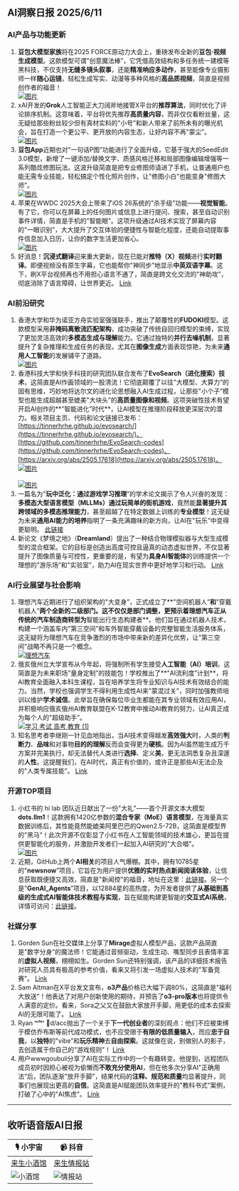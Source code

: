## AI洞察日报 2025/6/11

### **AI产品与功能更新**
1.  **豆包大模型家族**将在2025 FORCE原动力大会上，重磅发布全新的**豆包·视频生成模型**。这款模型可谓"创意魔法棒”，它凭借高效结构和多任务统一建模等黑科技，不仅支持**无缝多镜头叙事**，还能**精准响应多动作**，甚至能像专业摄影师一样**随心运镜**，轻松生成写实、动漫等多种风格的**高品质视频**，简直是视频创作者的福音！
    <br/> [![图片](https://upload.chinaz.com/2025/0610/6388517021358447365987976.png)](https://upload.chinaz.com/2025/0610/6388517021358447365987976.png) <br/>
2.  xAI开发的**Grok**人工智能正大刀阔斧地接管X平台的**推荐算法**，同时优化了评论排序机制。这意味着，平台将优先推荐**高质量内容**，而非仅仅看粉丝量，这无疑给那些粉丝较少但有真材实料的"小号”和新人带来了前所未有的曝光机会，旨在打造一个更公平、更开放的内容生态，让好内容不再"蒙尘”。
    <br/> [![图片](https://upload.chinaz.com/2025/0610/6388514989498792027745193.png)](https://upload.chinaz.com/2025/0610/6388514989498792027745193.png) <br/>
3.  **豆包App**近期也对"一句话P图”功能进行了全面升级，它基于强大的SeedEdit 3.0模型，新增了一键添加/替换文字、质感风格迁移和局部图像编辑增强等一系列酷炫修图玩法。这波升级简直是把专业修图师请进了手机，让普通用户也能无需专业技能，轻松搞定个性化照片创作，让"修图小白”也能变身"修图大师”。
    <br/> [![图片](https://upload.chinaz.com/2025/0610/6388514703219058043604298.png)](https://upload.chinaz.com/2025/0610/6388514703219058043604298.png) <br/>
4.  苹果在WWDC 2025大会上带来了iOS 26系统的"杀手级”功能——**视觉智能**。有了它，你可以在屏幕上的任何图片或信息上进行提问、搜索，甚至自动识别事件详情，简直是手机的"智能眼”。这项升级通过AI技术实现了屏幕内容的"一眼识别”，大大提升了交互体验的便捷性与智能化程度，还能自动提取事件信息加入日历，让你的数字生活更加省心。
    <br/> [![图片](https://upload.chinaz.com/2025/0610/6388514197880401555868249.png)](https://upload.chinaz.com/2025/0610/6388514197880401555868249.png) <br/>
5.  好消息！**沉浸式翻译**迎来重大更新，现在已能对**推特（X）视频**进行**实时翻译**。即便视频没有原生字幕，它也能帮你"神同步”地显示**中英双语字幕**。这下，刷X平台视频再也不用担心语言不通了，简直是跨文化交流的"神助攻”，彻底消除了语言障碍，让世界更近。
    [Link](https://x.com/imxiaohu/status/1932299897388277804)

### **AI前沿研究**
1.  香港大学和华为诺亚方舟实验室强强联手，推出了颠覆性的**FUDOKI**模型。这款模型采用**非掩码离散流匹配架构**，成功突破了传统自回归模型的束缚，实现了更加灵活高效的**多模态生成与理解**能力。它通过独特的**并行去噪机制**，显著提升了复杂推理和生成任务的表现，尤其在**图像生成**方面表现惊艳，为未来**通用人工智能**的发展铺平了道路。
    <br/> [![图片](https://pic.chinaz.com/picmap/202405161743136484_4.jpg)](https://pic.chinaz.com/picmap/202405161743136484_4.jpg) <br/>
2.  香港科技大学和快手科技的研究团队联合发布了**EvoSearch（进化搜索）技术**，这简直是AI作画领域的一股清流！它彻底颠覆了以往"大模型、大算力”的固有思维，巧妙地将达尔文的进化论思想融入AI生成过程，让那些"小个子”模型也能生成超越甚至媲美"大块头”的**高质量图像和视频**。这项突破性技术有望开启AI创作的**"智能进化”时代**，让AI模型在推理阶段释放更深层次的潜力。相关项目主页、代码和论文链接已发布：[https://tinnerhrhe.github.io/evosearch/](https://tinnerhrhe.github.io/evosearch/)、[https://github.com/tinnerhrhe/EvoSearch-codes](https://github.com/tinnerhrhe/EvoSearch-codes)、[https://arxiv.org/abs/2505.17618](https://arxiv.org/abs/2505.17618)。
    <br/> [![图片](https://upload.chinaz.com/2025/0610/6388516498517715873339996.png)](https://upload.chinaz.com/2025/0610/6388516498517715873339996.png) <br/>
    <br/> [![图片](https://upload.chinaz.com/2025/0610/6388516503306155376085044.png)](https://upload.chinaz.com/2025/0610/6388516503306155376085044.png) <br/>
3.  一篇名为"**玩中泛化：通过游戏学习推理**”的学术论文揭示了令人兴奋的发现：**多模态大型语言模型（MLLMs）**通过玩简单的**街机游戏**，竟然能**显著提升其跨领域的多模态推理能力**，甚至超越了在特定数据上训练的**专业模型**！这无疑为未来**通用AI能力的培养**指明了一条充满趣味的新方向，让AI在"玩乐”中变得更聪明。
    [此链接](https://arxiv.org/abs/2506.08011)
4.  新论文《梦境之地》（**Dreamland**）提出了一种结合物理模拟器与大型生成模型的混合框架。它的目标是创造出高度可控且逼真的动态虚拟世界，不仅显著提升了图像质量与可控性，更重要的是，有望为**具身AI智能体**的训练提供一个理想的"游乐场”和"实验室”，助力AI在现实世界中更好地学习和行动。
    [Link](https://arxiv.org/abs/2506.08006)

### **AI行业展望与社会影响**
1.  理想汽车近期进行了组织架构的"大变身”，正式成立了**"空间机器人”**和**"穿戴机器人”**两个全新的二级部门。这不仅仅是部门调整，更预示着理想汽车正从传统的汽车制造商转型为**智能出行生态构建者**。他们旨在通过机器人技术，构建一个涵盖车内"第三空间”和车外智能穿戴设备的完整智能生活服务体系，这无疑将为理想汽车在竞争激烈的市场中带来新的差异化优势，让"第三空间”战略不再只是一个概念。
    <br/> [![理想汽车](https://pic.chinaz.com/picmap/202105061137083176_6.jpg)](https://pic.chinaz.com/picmap/202105061137083176_6.jpg) <br/>
2.  俄亥俄州立大学宣布从今年起，将强制所有学生接受**人工智能（AI）培训**，这简直是为未来职场"量身定制”的技能包！学校推出了**"AI流利度”计划**，将AI教育全面融入本科生课程，旨在培养学生将专业知识与AI技术有效结合的能力。当然，学校也强调学生不得利用生成性AI来"蒙混过关”，同时加强教师培训以维护**学术诚信**。此举旨在确保每位毕业生都能在其专业领域有效应用AI，并积极响应俄亥俄州AI教育联盟在K-12教育中推动AI教育的努力，让AI真正成为每个人的"超级助手”。
    <br/> [![学习 考试 高考 教育 (1)](https://pic.chinaz.com/picmap/202306251749094253_12.jpg)](https://pic.chinaz.com/picmap/202306251749094253_12.jpg) <br/>
3.  知名思考者李继刚一针见血地指出，当AI技术变得越发**高效强大**时，人类的**判断力**、**品味**和对事物**目的的理解**反而会变得更为**硬核**。因为AI虽然能生成万千方案并完美执行，却无法替代人类进行**选择**、定义**美**，更无法洞悉复杂且深邃的**人性**。这提醒我们，在AI时代，真正有价值的，或许正是那些AI无法企及的"人类专属技能”。
    [Link](https://m.okjike.com/originalPosts/68480c352b31fa0880f554c5)

### **开源TOP项目**
1.  小红书的 hi lab 团队近日献出了一份"大礼”——首个开源文本大模型**dots.llm1**！这款拥有1420亿参数的**混合专家（MoE）语言模型**，在海量真实数据训练后，其性能竟然能媲美阿里巴巴的Qwen2.5-72B，这简直是模型界的"黑马”！此次开源不仅彰显了小红书在人工智能领域的技术雄心，更旨在提供更智能化的服务，并激励开发者们一起加入AI研究的"大合唱”。
    <br/> [![图片](https://pic.chinaz.com/picmap/201811151633429180_32.jpg)](https://pic.chinaz.com/picmap/201811151633429180_32.jpg) <br/>
2.  近期，GitHub上两个**AI相关**的项目人气爆棚。其中，拥有10785星的"**newsnow**”项目，它旨在为用户提供**优雅的实时热点新闻阅读体验**，让信息获取既便捷又高效，简直是"新闻控”的福音，地址在这里：[此链接](https://github.com/ourongxing/newsnow)。另一个是"**GenAI_Agents**”项目，以12884星的高热度，为开发者提供了**从基础到高级的生成式AI智能体技术教程与实现**，旨在赋能构建更智能的**交互式AI系统**，详情可访问：[此链接](https://github.com/NirDiamant/GenAI_Agents)。

### **社媒分享**
1.  Gorden Sun在社交媒体上分享了**Mirage**虚拟人模型产品，这款产品简直是"数字分身”的魔法师！它能通过音频驱动，生成生动、嘴型同步且表情丰富的**虚拟人视频**，栩栩如生。Gorden Sun还特别强调，该产品的详细技术报告对研究人员具有极高的参考价值，看来又将引发一场虚拟人技术的"军备竞赛”。
    [Link](https://x.com/Gorden_Sun/status/1932446920884334635)
2.  Sam Altman在X平台发文宣布，**o3产品**价格已大幅下调80%，这简直是"福利大放送”！他表达了对用户创新使用的期待，并预告了**o3-pro版本**也将提供令人满意的定价。看来，Sora之父又在鼓励大家放开手脚，用更低的成本去探索AI的无限可能了。
    [Link](https://x.com/sama/status/1932434606558462459)
3.  Ryan ᵐᶠᵉʳ 🦄d/acc抛出了一个关于**下一代创业者**的深刻观点：他们不应被束缚于模仿乔布斯等前代成功模式，也不应受限于**有限的低质量输入**，而应**忠于自我**，以**独特**的"vibe”和**玩乐精神**去**自由探索**。这就像在说，别做别人的影子，去创造属于你自己的"游戏规则”！
    [Link](https://x.com/RyanMfer/status/1932387601341984815)
4.  用户wwwgoubuli分享了AI在实际工作中的一个有趣转变。他提到，远程团队成员初时因担心被视为偷懒而**不敢充分使用AI**，但在他多次分享AI"正确用法”后，团队逐渐"放开手脚”，结果代码的**注释、规范和质量**均显著提升，同事们也展现出更高的**自信**。这简直是AI赋能团队效率提升的"教科书式”案例，打破了心中的"AI焦虑”。
    [Link](https://x.com/wwwgoubuli/status/1932358909865480333)

---

## **收听语音版AI日报**

| 🎙️ **小宇宙** | 📹 **抖音** |
| --- | --- |
| [来生小酒馆](https://www.xiaoyuzhoufm.com/podcast/683c62b7c1ca9cf575a5030e)  |   [来生情报站](https://www.douyin.com/user/MS4wLjABAAAAwpwqPQlu38sO38VyWgw9ZjDEnN4bMR5j8x111UxpseHR9DpB6-CveI5KRXOWuFwG)| 
| ![小酒馆](https://s1.imagehub.cc/images/2025/06/24/f959f7984e9163fc50d3941d79a7f262.md.png) | ![情报站](https://s1.imagehub.cc/images/2025/06/24/7fc30805eeb831e1e2baa3a240683ca3.md.png) |